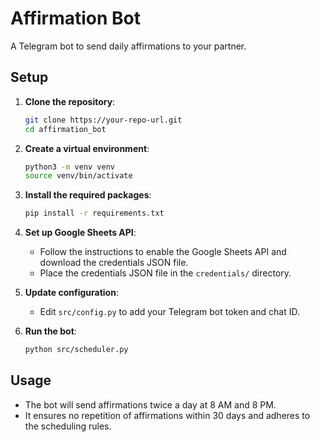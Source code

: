 # Affirmation Bot

A Telegram bot to send daily affirmations to your partner.

## Setup

1. **Clone the repository**:
    ```sh
    git clone https://your-repo-url.git
    cd affirmation_bot
    ```

2. **Create a virtual environment**:
    ```sh
    python3 -m venv venv
    source venv/bin/activate
    ```

3. **Install the required packages**:
    ```sh
    pip install -r requirements.txt
    ```

4. **Set up Google Sheets API**:
    - Follow the instructions to enable the Google Sheets API and download the credentials JSON file.
    - Place the credentials JSON file in the `credentials/` directory.

5. **Update configuration**:
    - Edit `src/config.py` to add your Telegram bot token and chat ID.

6. **Run the bot**:
    ```sh
    python src/scheduler.py
    ```

## Usage

- The bot will send affirmations twice a day at 8 AM and 8 PM.
- It ensures no repetition of affirmations within 30 days and adheres to the scheduling rules.

